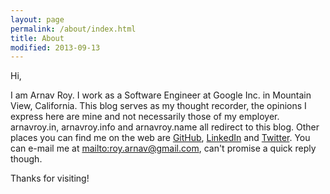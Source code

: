 ```yaml
---
layout: page
permalink: /about/index.html
title: About 
modified: 2013-09-13
---
```


Hi,

I am Arnav Roy. I work as a Software Engineer at Google Inc. in Mountain View, California. This blog serves as my thought recorder, the opinions I express here are mine and not necessarily those of my employer.
arnavroy.in, arnavroy.info and arnavroy.name all redirect to this blog. Other places you can find me on the web are [GitHub](https://github.com/arnavroy), [LinkedIn](https://www.linkedin.com/in/arnavroy) and [Twitter](http://twitter.com/arnav_roy).
You can e-mail me at <mailto:roy.arnav@gmail.com>, can't promise a quick reply though.

Thanks for visiting!

